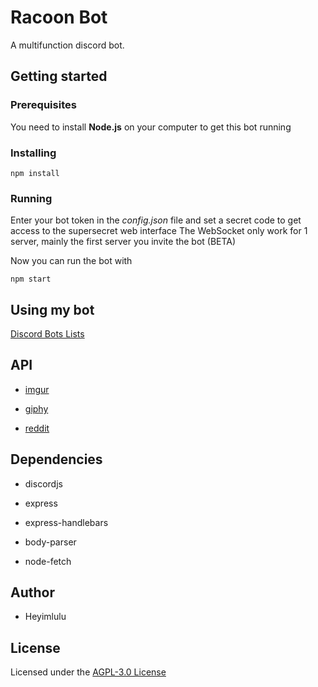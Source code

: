 # Racoon Bot

A multifunction discord bot.

## Getting started

### Prerequisites

You need to install **Node.js** on your computer to get this bot running

### Installing

```
npm install
```

### Running

Enter your bot token in the *config.json* file and set a secret code to get access to the supersecret web interface 
The WebSocket only work for 1 server, mainly the first server you invite the bot (BETA)

Now you can run the bot with

```
npm start
```

## Using my bot

[Discord Bots Lists](https://discord.ly/racoonbot)

## API

- [imgur](https://imgur.com/)

- [giphy](https://giphy.com/)

- [reddit](https://www.reddit.com/)

## Dependencies

- discordjs

- express

- express-handlebars

- body-parser

- node-fetch

## Author

- Heyimlulu

## License

Licensed under the [AGPL-3.0 License](https://github.com/Heyimlulu/RacoonBot/blob/master/LICENSE)
